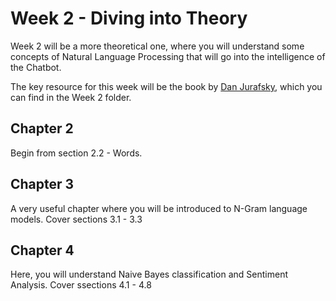 # Week 2 - Diving into Theory

Week 2 will be a more theoretical one, where you will understand some concepts of Natural Language Processing that will go into the intelligence of the Chatbot. 

The key resource for this week will be the book by [Dan Jurafsky](https://web.stanford.edu/~jurafsky/slp3/), which you can find in the Week 2 folder.

## Chapter 2

Begin from section 2.2 - Words.

## Chapter 3

A very useful chapter where you will be introduced to N-Gram language models. Cover sections 3.1 - 3.3

## Chapter 4

Here, you will understand Naive Bayes classification and Sentiment Analysis. Cover ssections 4.1 - 4.8
